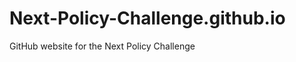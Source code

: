 Next-Policy-Challenge.github.io
===============================

GitHub website for the Next Policy Challenge
